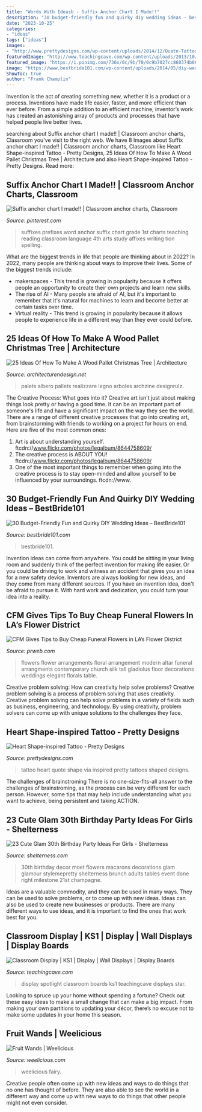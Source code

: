 ```yaml
---
title: "Words With Ideasb - Suffix Anchor Chart I Made!!"
description: "30 budget-friendly fun and quirky diy wedding ideas – bestbride101"
date: "2023-10-25"
categories:
- "ideas"
tags: ["ideas"]
images:
- "http://www.prettydesigns.com/wp-content/uploads/2014/12/Quate-Tattoo.jpg"
featuredImage: "http://www.teachingcave.com/wp-content/uploads/2013/10/Star.jpg"
featured_image: "https://i.pinimg.com/736x/0c/9b/70/0c9b7027cc860374b0662c06f2eda1a6--teaching-reading-learning.jpg"
image: "https://www.bestbride101.com/wp-content/uploads/2014/05/diy-wedding-ideas-10.jpg"
ShowToc: true
author: "Frank Champlin"
---
```



Invention is the act of creating something new, whether it is a product or a process. Inventions have made life easier, faster, and more efficient than ever before. From a simple addition to an efficient machine, inventor’s work has created an astonishing array of products and processes that have helped people live better lives.

	

		
searching about Suffix anchor chart I made!! | Classroom anchor charts, Classroom you've visit to the right web. We have 8 Images about Suffix anchor chart I made!! | Classroom anchor charts, Classroom like Heart Shape-inspired Tattoo - Pretty Designs, 25 Ideas Of How To Make A Wood Pallet Christmas Tree | Architecture and also Heart Shape-inspired Tattoo - Pretty Designs. Read more:
		
    
## Suffix Anchor Chart I Made!! | Classroom Anchor Charts, Classroom

<img loading=lazy src="https://i.pinimg.com/736x/0c/9b/70/0c9b7027cc860374b0662c06f2eda1a6--teaching-reading-learning.jpg" onerror="this.onerror=null;this.src='https://tse4.mm.bing.net/th?id=OIP.e4x0_VoWT9oudcKAnkTSPAHaJ3&amp;pid=15.1';" alt="Suffix anchor chart I made!! | Classroom anchor charts, Classroom">

_Source: pinterest.com_

>suffixes prefixes word anchor suffix chart grade 1st charts teaching reading classroom language 4th arts study affixes writing tion spelling. 

	

What are the biggest trends in life that people are thinking about in 2022?
In 2022, many people are thinking about ways to improve their lives. Some of the biggest trends include: 
- makerspaces - This trend is growing in popularity because it offers people an opportunity to create their own projects and learn new skills. 
- The rise of AI - Many people are afraid of AI, but it's important to remember that it's natural for machines to learn and become better at certain tasks over time. 
- Virtual reality - This trend is growing in popularity because it allows people to experience life in a different way than they ever could before.

    
## 25 Ideas Of How To Make A Wood Pallet Christmas Tree | Architecture

<img loading=lazy src="https://cdn.architecturendesign.net/wp-content/uploads/2015/12/AD-Ideas-Of-How-To-Make-A-Wood-Pallet-Christmas-Tree-17.jpg" onerror="this.onerror=null;this.src='https://tse2.mm.bing.net/th?id=OIP.CYMIJuN2rj6Oy7yN7Be5eAHaJ4&amp;pid=15.1';" alt="25 Ideas Of How To Make A Wood Pallet Christmas Tree | Architecture">

_Source: architecturendesign.net_

>palets albero pallets realizzare legno arboles archzine designrulz. 

	

The Creative Process: What goes into it?
Creative art isn't just about making things look pretty or having a good time. It can be an important part of someone's life and have a significant impact on the way they see the world. There are a range of different creative processes that go into creating art, from brainstorming with friends to working on a project for hours on end. Here are five of the most common ones: 
1) Art is about understanding yourself. ftcdn://www.flickr.com/photos/legalbum/8644758609/
2) The creative process is ABOUT YOU! ftcdn://www.flickr.com/photos/legalbum/8644758609/
3) One of the most important things to remember when going into the creative process is to stay open-minded and allow yourself to be influenced by your surroundings. ftcdn://www.

    
## 30 Budget-Friendly Fun And Quirky DIY Wedding Ideas – BestBride101

<img loading=lazy src="https://www.bestbride101.com/wp-content/uploads/2014/05/diy-wedding-ideas-10.jpg" onerror="this.onerror=null;this.src='https://tse2.mm.bing.net/th?id=OIP.3Beek2sbjcFI8XWQJtt-MAHaLH&amp;pid=15.1';" alt="30 Budget-Friendly Fun and Quirky DIY Wedding Ideas – BestBride101">

_Source: bestbride101.com_

>bestbride101. 

	

Invention ideas can come from anywhere. You could be sitting in your living room and suddenly think of the perfect invention for making life easier. Or you could be driving to work and witness an accident that gives you an idea for a new safety device. Inventors are always looking for new ideas, and they come from many different sources. If you have an invention idea, don't be afraid to pursue it. With hard work and dedication, you could turn your idea into a reality.

    
## CFM Gives Tips To Buy Cheap Funeral Flowers In LA’s Flower District

<img loading=lazy src="http://ww1.prweb.com/prfiles/2015/08/11/12897928/Whitegladioluslow4142541_edited-1.jpg" onerror="this.onerror=null;this.src='https://tse2.mm.bing.net/th?id=OIP.X8-RreIjaKLHtBoqArMWmAHaLH&amp;pid=15.1';" alt="CFM Gives Tips to Buy Cheap Funeral Flowers in LA’s Flower District">

_Source: prweb.com_

>flowers flower arrangements floral arrangement modern altar funeral arrangments contemporary church silk tall gladiolus floor decorations weddings elegant florals table. 

	

Creative problem solving: How can creativity help solve problems?
Creative problem solving is a process of problem solving that uses creativity. Creative problem solving can help solve problems in a variety of fields such as business, engineering, and technology. By using creativity, problem solvers can come up with unique solutions to the challenges they face.

    
## Heart Shape-inspired Tattoo - Pretty Designs

<img loading=lazy src="http://www.prettydesigns.com/wp-content/uploads/2014/12/Quate-Tattoo.jpg" onerror="this.onerror=null;this.src='https://tse4.mm.bing.net/th?id=OIP.GYjGbeIBVHa0SV4NdTg5VAHaLH&amp;pid=15.1';" alt="Heart Shape-inspired Tattoo - Pretty Designs">

_Source: prettydesigns.com_

>tattoo heart quote shape via inspired pretty tattoos shaped designs. 

	

The challenges of brainstroming
There is no one-size-fits-all answer to the challenges of brainstroming, as the process can be very different for each person. However, some tips that may help include understanding what you want to achieve, being persistent and taking ACTION.

    
## 23 Cute Glam 30th Birthday Party Ideas For Girls - Shelterness

<img loading=lazy src="http://i.shelterness.com/2017/02/20-Moet-macarons-and-flowers-for-30th-birthday-party-decor.jpg" onerror="this.onerror=null;this.src='https://tse1.mm.bing.net/th?id=OIP.6OuU0XQCU2lfAIESgaV98AHaLG&amp;pid=15.1';" alt="23 Cute Glam 30th Birthday Party Ideas For Girls - Shelterness">

_Source: shelterness.com_

>30th birthday decor moet flowers macarons decorations glam glamour stylemepretty shelterness brunch adults tables event done right milestone 21st champagne. 

	

Ideas are a valuable commodity, and they can be used in many ways. They can be used to solve problems, or to come up with new ideas. Ideas can also be used to create new businesses or products. There are many different ways to use ideas, and it is important to find the ones that work best for you.

    
## Classroom Display | KS1 | Display | Wall Displays | Display Boards

<img loading=lazy src="http://www.teachingcave.com/wp-content/uploads/2013/10/Star.jpg" onerror="this.onerror=null;this.src='https://tse3.mm.bing.net/th?id=OIP.JSM7LuKsOx9R3LmZ2Li0awHaJ4&amp;pid=15.1';" alt="Classroom Display | KS1 | Display | Wall Displays | Display Boards">

_Source: teachingcave.com_

>display spotlight classroom boards ks1 teachingcave displays star. 

	

Looking to spruce up your home without spending a fortune? Check out these easy ideas to make a small change that can make a big impact. From making your own partitions to updating your décor, there’s no excuse not to make some updates in your home this season.

    
## Fruit Wands | Weelicious

<img loading=lazy src="https://weelicious.com/imager/weelicious_com/wp-content/uploads/2012/03/Fruit-Wands_4bc69d0481021c299b9329d2b470c61d.jpg" onerror="this.onerror=null;this.src='https://tse1.mm.bing.net/th?id=OIP.5CwfPEMPv1X_bMk9ahcYhwHaJ4&amp;pid=15.1';" alt="Fruit Wands | Weelicious">

_Source: weelicious.com_

>weelicious fairy. 

	

Creative people often come up with new ideas and ways to do things that no one has thought of before. They are also able to see the world in a different way and come up with new ways to do things that other people might not even consider.

